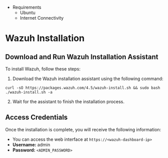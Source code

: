 
- Requirements
	- Ubuntu
	- Internet Connectivity
# Wazuh Installation

## Download and Run Wazuh Installation Assistant

To install Wazuh, follow these steps:

1. Download the Wazuh installation assistant using the following command:

```shell
curl -sO https://packages.wazuh.com/4.5/wazuh-install.sh && sudo bash ./wazuh-install.sh -a
```

2. Wait for the assistant to finish the installation process.

## Access Credentials

Once the installation is complete, you will receive the following information:

- You can access the web interface at `https://<wazuh-dashboard-ip>`
- **Username:** admin
- **Password:** `<ADMIN_PASSWORD>`

